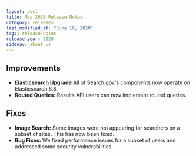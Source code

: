 ```yaml
---
layout: post
title: May 2020 Release Notes
category: releases
last_modified_at: "June 10, 2020"
tags: release-notes
release-year: 2020
sidenav: about_us
---
```


## Improvements

* **Elasticsearch Upgrade** All of Search.gov's components now operate on Elasticsearch 6.8.
* **Routed Queries:** Results API users can now implement routed queries.

## Fixes

* **Image Search:** Some images were not appearing for searchers on a subset of sites. This has now been fixed.
* **Bug Fixes:** We fixed performance issues for a subset of users and addressed some security vulnerabilities.
